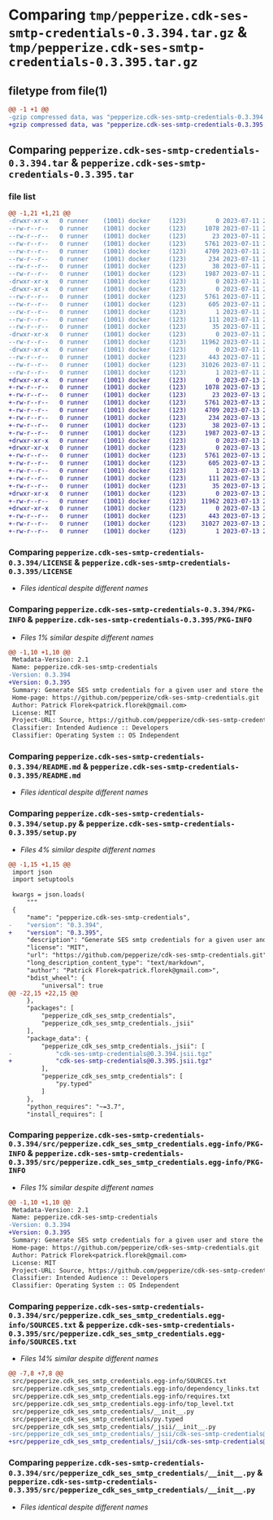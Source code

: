 # Comparing `tmp/pepperize.cdk-ses-smtp-credentials-0.3.394.tar.gz` & `tmp/pepperize.cdk-ses-smtp-credentials-0.3.395.tar.gz`

## filetype from file(1)

```diff
@@ -1 +1 @@
-gzip compressed data, was "pepperize.cdk-ses-smtp-credentials-0.3.394.tar", last modified: Tue Jul 11 23:01:14 2023, max compression
+gzip compressed data, was "pepperize.cdk-ses-smtp-credentials-0.3.395.tar", last modified: Thu Jul 13 22:56:03 2023, max compression
```

## Comparing `pepperize.cdk-ses-smtp-credentials-0.3.394.tar` & `pepperize.cdk-ses-smtp-credentials-0.3.395.tar`

### file list

```diff
@@ -1,21 +1,21 @@
-drwxr-xr-x   0 runner    (1001) docker     (123)        0 2023-07-11 23:01:14.648639 pepperize.cdk-ses-smtp-credentials-0.3.394/
--rw-r--r--   0 runner    (1001) docker     (123)     1078 2023-07-11 23:01:01.000000 pepperize.cdk-ses-smtp-credentials-0.3.394/LICENSE
--rw-r--r--   0 runner    (1001) docker     (123)       23 2023-07-11 23:01:01.000000 pepperize.cdk-ses-smtp-credentials-0.3.394/MANIFEST.in
--rw-r--r--   0 runner    (1001) docker     (123)     5761 2023-07-11 23:01:14.648639 pepperize.cdk-ses-smtp-credentials-0.3.394/PKG-INFO
--rw-r--r--   0 runner    (1001) docker     (123)     4709 2023-07-11 23:01:01.000000 pepperize.cdk-ses-smtp-credentials-0.3.394/README.md
--rw-r--r--   0 runner    (1001) docker     (123)      234 2023-07-11 23:01:01.000000 pepperize.cdk-ses-smtp-credentials-0.3.394/pyproject.toml
--rw-r--r--   0 runner    (1001) docker     (123)       38 2023-07-11 23:01:14.648639 pepperize.cdk-ses-smtp-credentials-0.3.394/setup.cfg
--rw-r--r--   0 runner    (1001) docker     (123)     1987 2023-07-11 23:01:01.000000 pepperize.cdk-ses-smtp-credentials-0.3.394/setup.py
-drwxr-xr-x   0 runner    (1001) docker     (123)        0 2023-07-11 23:01:14.644639 pepperize.cdk-ses-smtp-credentials-0.3.394/src/
-drwxr-xr-x   0 runner    (1001) docker     (123)        0 2023-07-11 23:01:14.648639 pepperize.cdk-ses-smtp-credentials-0.3.394/src/pepperize.cdk_ses_smtp_credentials.egg-info/
--rw-r--r--   0 runner    (1001) docker     (123)     5761 2023-07-11 23:01:14.000000 pepperize.cdk-ses-smtp-credentials-0.3.394/src/pepperize.cdk_ses_smtp_credentials.egg-info/PKG-INFO
--rw-r--r--   0 runner    (1001) docker     (123)      605 2023-07-11 23:01:14.000000 pepperize.cdk-ses-smtp-credentials-0.3.394/src/pepperize.cdk_ses_smtp_credentials.egg-info/SOURCES.txt
--rw-r--r--   0 runner    (1001) docker     (123)        1 2023-07-11 23:01:14.000000 pepperize.cdk-ses-smtp-credentials-0.3.394/src/pepperize.cdk_ses_smtp_credentials.egg-info/dependency_links.txt
--rw-r--r--   0 runner    (1001) docker     (123)      111 2023-07-11 23:01:14.000000 pepperize.cdk-ses-smtp-credentials-0.3.394/src/pepperize.cdk_ses_smtp_credentials.egg-info/requires.txt
--rw-r--r--   0 runner    (1001) docker     (123)       35 2023-07-11 23:01:14.000000 pepperize.cdk-ses-smtp-credentials-0.3.394/src/pepperize.cdk_ses_smtp_credentials.egg-info/top_level.txt
-drwxr-xr-x   0 runner    (1001) docker     (123)        0 2023-07-11 23:01:14.648639 pepperize.cdk-ses-smtp-credentials-0.3.394/src/pepperize_cdk_ses_smtp_credentials/
--rw-r--r--   0 runner    (1001) docker     (123)    11962 2023-07-11 23:01:01.000000 pepperize.cdk-ses-smtp-credentials-0.3.394/src/pepperize_cdk_ses_smtp_credentials/__init__.py
-drwxr-xr-x   0 runner    (1001) docker     (123)        0 2023-07-11 23:01:14.648639 pepperize.cdk-ses-smtp-credentials-0.3.394/src/pepperize_cdk_ses_smtp_credentials/_jsii/
--rw-r--r--   0 runner    (1001) docker     (123)      443 2023-07-11 23:01:01.000000 pepperize.cdk-ses-smtp-credentials-0.3.394/src/pepperize_cdk_ses_smtp_credentials/_jsii/__init__.py
--rw-r--r--   0 runner    (1001) docker     (123)    31026 2023-07-11 23:01:01.000000 pepperize.cdk-ses-smtp-credentials-0.3.394/src/pepperize_cdk_ses_smtp_credentials/_jsii/cdk-ses-smtp-credentials@0.3.394.jsii.tgz
--rw-r--r--   0 runner    (1001) docker     (123)        1 2023-07-11 23:01:01.000000 pepperize.cdk-ses-smtp-credentials-0.3.394/src/pepperize_cdk_ses_smtp_credentials/py.typed
+drwxr-xr-x   0 runner    (1001) docker     (123)        0 2023-07-13 22:56:03.042218 pepperize.cdk-ses-smtp-credentials-0.3.395/
+-rw-r--r--   0 runner    (1001) docker     (123)     1078 2023-07-13 22:55:51.000000 pepperize.cdk-ses-smtp-credentials-0.3.395/LICENSE
+-rw-r--r--   0 runner    (1001) docker     (123)       23 2023-07-13 22:55:51.000000 pepperize.cdk-ses-smtp-credentials-0.3.395/MANIFEST.in
+-rw-r--r--   0 runner    (1001) docker     (123)     5761 2023-07-13 22:56:03.042218 pepperize.cdk-ses-smtp-credentials-0.3.395/PKG-INFO
+-rw-r--r--   0 runner    (1001) docker     (123)     4709 2023-07-13 22:55:51.000000 pepperize.cdk-ses-smtp-credentials-0.3.395/README.md
+-rw-r--r--   0 runner    (1001) docker     (123)      234 2023-07-13 22:55:51.000000 pepperize.cdk-ses-smtp-credentials-0.3.395/pyproject.toml
+-rw-r--r--   0 runner    (1001) docker     (123)       38 2023-07-13 22:56:03.042218 pepperize.cdk-ses-smtp-credentials-0.3.395/setup.cfg
+-rw-r--r--   0 runner    (1001) docker     (123)     1987 2023-07-13 22:55:51.000000 pepperize.cdk-ses-smtp-credentials-0.3.395/setup.py
+drwxr-xr-x   0 runner    (1001) docker     (123)        0 2023-07-13 22:56:03.038218 pepperize.cdk-ses-smtp-credentials-0.3.395/src/
+drwxr-xr-x   0 runner    (1001) docker     (123)        0 2023-07-13 22:56:03.042218 pepperize.cdk-ses-smtp-credentials-0.3.395/src/pepperize.cdk_ses_smtp_credentials.egg-info/
+-rw-r--r--   0 runner    (1001) docker     (123)     5761 2023-07-13 22:56:03.000000 pepperize.cdk-ses-smtp-credentials-0.3.395/src/pepperize.cdk_ses_smtp_credentials.egg-info/PKG-INFO
+-rw-r--r--   0 runner    (1001) docker     (123)      605 2023-07-13 22:56:03.000000 pepperize.cdk-ses-smtp-credentials-0.3.395/src/pepperize.cdk_ses_smtp_credentials.egg-info/SOURCES.txt
+-rw-r--r--   0 runner    (1001) docker     (123)        1 2023-07-13 22:56:03.000000 pepperize.cdk-ses-smtp-credentials-0.3.395/src/pepperize.cdk_ses_smtp_credentials.egg-info/dependency_links.txt
+-rw-r--r--   0 runner    (1001) docker     (123)      111 2023-07-13 22:56:03.000000 pepperize.cdk-ses-smtp-credentials-0.3.395/src/pepperize.cdk_ses_smtp_credentials.egg-info/requires.txt
+-rw-r--r--   0 runner    (1001) docker     (123)       35 2023-07-13 22:56:03.000000 pepperize.cdk-ses-smtp-credentials-0.3.395/src/pepperize.cdk_ses_smtp_credentials.egg-info/top_level.txt
+drwxr-xr-x   0 runner    (1001) docker     (123)        0 2023-07-13 22:56:03.042218 pepperize.cdk-ses-smtp-credentials-0.3.395/src/pepperize_cdk_ses_smtp_credentials/
+-rw-r--r--   0 runner    (1001) docker     (123)    11962 2023-07-13 22:55:51.000000 pepperize.cdk-ses-smtp-credentials-0.3.395/src/pepperize_cdk_ses_smtp_credentials/__init__.py
+drwxr-xr-x   0 runner    (1001) docker     (123)        0 2023-07-13 22:56:03.042218 pepperize.cdk-ses-smtp-credentials-0.3.395/src/pepperize_cdk_ses_smtp_credentials/_jsii/
+-rw-r--r--   0 runner    (1001) docker     (123)      443 2023-07-13 22:55:51.000000 pepperize.cdk-ses-smtp-credentials-0.3.395/src/pepperize_cdk_ses_smtp_credentials/_jsii/__init__.py
+-rw-r--r--   0 runner    (1001) docker     (123)    31027 2023-07-13 22:55:51.000000 pepperize.cdk-ses-smtp-credentials-0.3.395/src/pepperize_cdk_ses_smtp_credentials/_jsii/cdk-ses-smtp-credentials@0.3.395.jsii.tgz
+-rw-r--r--   0 runner    (1001) docker     (123)        1 2023-07-13 22:55:51.000000 pepperize.cdk-ses-smtp-credentials-0.3.395/src/pepperize_cdk_ses_smtp_credentials/py.typed
```

### Comparing `pepperize.cdk-ses-smtp-credentials-0.3.394/LICENSE` & `pepperize.cdk-ses-smtp-credentials-0.3.395/LICENSE`

 * *Files identical despite different names*

### Comparing `pepperize.cdk-ses-smtp-credentials-0.3.394/PKG-INFO` & `pepperize.cdk-ses-smtp-credentials-0.3.395/PKG-INFO`

 * *Files 1% similar despite different names*

```diff
@@ -1,10 +1,10 @@
 Metadata-Version: 2.1
 Name: pepperize.cdk-ses-smtp-credentials
-Version: 0.3.394
+Version: 0.3.395
 Summary: Generate SES smtp credentials for a given user and store the credentials in a SecretsManager Secret.
 Home-page: https://github.com/pepperize/cdk-ses-smtp-credentials.git
 Author: Patrick Florek<patrick.florek@gmail.com>
 License: MIT
 Project-URL: Source, https://github.com/pepperize/cdk-ses-smtp-credentials.git
 Classifier: Intended Audience :: Developers
 Classifier: Operating System :: OS Independent
```

### Comparing `pepperize.cdk-ses-smtp-credentials-0.3.394/README.md` & `pepperize.cdk-ses-smtp-credentials-0.3.395/README.md`

 * *Files identical despite different names*

### Comparing `pepperize.cdk-ses-smtp-credentials-0.3.394/setup.py` & `pepperize.cdk-ses-smtp-credentials-0.3.395/setup.py`

 * *Files 4% similar despite different names*

```diff
@@ -1,15 +1,15 @@
 import json
 import setuptools
 
 kwargs = json.loads(
     """
 {
     "name": "pepperize.cdk-ses-smtp-credentials",
-    "version": "0.3.394",
+    "version": "0.3.395",
     "description": "Generate SES smtp credentials for a given user and store the credentials in a SecretsManager Secret.",
     "license": "MIT",
     "url": "https://github.com/pepperize/cdk-ses-smtp-credentials.git",
     "long_description_content_type": "text/markdown",
     "author": "Patrick Florek<patrick.florek@gmail.com>",
     "bdist_wheel": {
         "universal": true
@@ -22,15 +22,15 @@
     },
     "packages": [
         "pepperize_cdk_ses_smtp_credentials",
         "pepperize_cdk_ses_smtp_credentials._jsii"
     ],
     "package_data": {
         "pepperize_cdk_ses_smtp_credentials._jsii": [
-            "cdk-ses-smtp-credentials@0.3.394.jsii.tgz"
+            "cdk-ses-smtp-credentials@0.3.395.jsii.tgz"
         ],
         "pepperize_cdk_ses_smtp_credentials": [
             "py.typed"
         ]
     },
     "python_requires": "~=3.7",
     "install_requires": [
```

### Comparing `pepperize.cdk-ses-smtp-credentials-0.3.394/src/pepperize.cdk_ses_smtp_credentials.egg-info/PKG-INFO` & `pepperize.cdk-ses-smtp-credentials-0.3.395/src/pepperize.cdk_ses_smtp_credentials.egg-info/PKG-INFO`

 * *Files 1% similar despite different names*

```diff
@@ -1,10 +1,10 @@
 Metadata-Version: 2.1
 Name: pepperize.cdk-ses-smtp-credentials
-Version: 0.3.394
+Version: 0.3.395
 Summary: Generate SES smtp credentials for a given user and store the credentials in a SecretsManager Secret.
 Home-page: https://github.com/pepperize/cdk-ses-smtp-credentials.git
 Author: Patrick Florek<patrick.florek@gmail.com>
 License: MIT
 Project-URL: Source, https://github.com/pepperize/cdk-ses-smtp-credentials.git
 Classifier: Intended Audience :: Developers
 Classifier: Operating System :: OS Independent
```

### Comparing `pepperize.cdk-ses-smtp-credentials-0.3.394/src/pepperize.cdk_ses_smtp_credentials.egg-info/SOURCES.txt` & `pepperize.cdk-ses-smtp-credentials-0.3.395/src/pepperize.cdk_ses_smtp_credentials.egg-info/SOURCES.txt`

 * *Files 14% similar despite different names*

```diff
@@ -7,8 +7,8 @@
 src/pepperize.cdk_ses_smtp_credentials.egg-info/SOURCES.txt
 src/pepperize.cdk_ses_smtp_credentials.egg-info/dependency_links.txt
 src/pepperize.cdk_ses_smtp_credentials.egg-info/requires.txt
 src/pepperize.cdk_ses_smtp_credentials.egg-info/top_level.txt
 src/pepperize_cdk_ses_smtp_credentials/__init__.py
 src/pepperize_cdk_ses_smtp_credentials/py.typed
 src/pepperize_cdk_ses_smtp_credentials/_jsii/__init__.py
-src/pepperize_cdk_ses_smtp_credentials/_jsii/cdk-ses-smtp-credentials@0.3.394.jsii.tgz
+src/pepperize_cdk_ses_smtp_credentials/_jsii/cdk-ses-smtp-credentials@0.3.395.jsii.tgz
```

### Comparing `pepperize.cdk-ses-smtp-credentials-0.3.394/src/pepperize_cdk_ses_smtp_credentials/__init__.py` & `pepperize.cdk-ses-smtp-credentials-0.3.395/src/pepperize_cdk_ses_smtp_credentials/__init__.py`

 * *Files identical despite different names*

